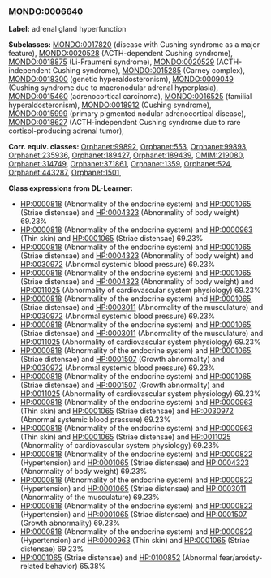 
### [MONDO:0006640](http://purl.obolibrary.org/obo/MONDO_0006640)
**Label:** adrenal gland hyperfunction

**Subclasses:** [MONDO:0017820](http://purl.obolibrary.org/obo/MONDO_0017820) (disease with Cushing syndrome as a major feature), [MONDO:0020528](http://purl.obolibrary.org/obo/MONDO_0020528) (ACTH-dependent Cushing syndrome), [MONDO:0018875](http://purl.obolibrary.org/obo/MONDO_0018875) (Li-Fraumeni syndrome), [MONDO:0020529](http://purl.obolibrary.org/obo/MONDO_0020529) (ACTH-independent Cushing syndrome), [MONDO:0015285](http://purl.obolibrary.org/obo/MONDO_0015285) (Carney complex), [MONDO:0018300](http://purl.obolibrary.org/obo/MONDO_0018300) (genetic hyperaldosteronism), [MONDO:0009049](http://purl.obolibrary.org/obo/MONDO_0009049) (Cushing syndrome due to macronodular adrenal hyperplasia), [MONDO:0015460](http://purl.obolibrary.org/obo/MONDO_0015460) (adrenocortical carcinoma), [MONDO:0016525](http://purl.obolibrary.org/obo/MONDO_0016525) (familial hyperaldosteronism), [MONDO:0018912](http://purl.obolibrary.org/obo/MONDO_0018912) (Cushing syndrome), [MONDO:0015999](http://purl.obolibrary.org/obo/MONDO_0015999) (primary pigmented nodular adrenocortical disease), [MONDO:0018627](http://purl.obolibrary.org/obo/MONDO_0018627) (ACTH-independent Cushing syndrome due to rare cortisol-producing adrenal tumor), 

**Corr. equiv. classes:** [Orphanet:99892](http://www.orpha.net/ORDO/Orphanet_99892), [Orphanet:553](http://www.orpha.net/ORDO/Orphanet_553), [Orphanet:99893](http://www.orpha.net/ORDO/Orphanet_99893), [Orphanet:235936](http://www.orpha.net/ORDO/Orphanet_235936), [Orphanet:189427](http://www.orpha.net/ORDO/Orphanet_189427), [Orphanet:189439](http://www.orpha.net/ORDO/Orphanet_189439), [OMIM:219080](http://purl.obolibrary.org/obo/OMIM_219080), [Orphanet:314749](http://www.orpha.net/ORDO/Orphanet_314749), [Orphanet:371861](http://www.orpha.net/ORDO/Orphanet_371861), [Orphanet:1359](http://www.orpha.net/ORDO/Orphanet_1359), [Orphanet:524](http://www.orpha.net/ORDO/Orphanet_524), [Orphanet:443287](http://www.orpha.net/ORDO/Orphanet_443287), [Orphanet:1501](http://www.orpha.net/ORDO/Orphanet_1501), 

**Class expressions from DL-Learner:**

- [HP:0000818](http://purl.obolibrary.org/obo/HP_0000818) (Abnormality of the endocrine system) and [HP:0001065](http://purl.obolibrary.org/obo/HP_0001065) (Striae distensae) and [HP:0004323](http://purl.obolibrary.org/obo/HP_0004323) (Abnormality of body weight) 69.23%
- [HP:0000818](http://purl.obolibrary.org/obo/HP_0000818) (Abnormality of the endocrine system) and [HP:0000963](http://purl.obolibrary.org/obo/HP_0000963) (Thin skin) and [HP:0001065](http://purl.obolibrary.org/obo/HP_0001065) (Striae distensae) 69.23%
- [HP:0000818](http://purl.obolibrary.org/obo/HP_0000818) (Abnormality of the endocrine system) and [HP:0001065](http://purl.obolibrary.org/obo/HP_0001065) (Striae distensae) and [HP:0004323](http://purl.obolibrary.org/obo/HP_0004323) (Abnormality of body weight) and [HP:0030972](http://purl.obolibrary.org/obo/HP_0030972) (Abnormal systemic blood pressure) 69.23%
- [HP:0000818](http://purl.obolibrary.org/obo/HP_0000818) (Abnormality of the endocrine system) and [HP:0001065](http://purl.obolibrary.org/obo/HP_0001065) (Striae distensae) and [HP:0004323](http://purl.obolibrary.org/obo/HP_0004323) (Abnormality of body weight) and [HP:0011025](http://purl.obolibrary.org/obo/HP_0011025) (Abnormality of cardiovascular system physiology) 69.23%
- [HP:0000818](http://purl.obolibrary.org/obo/HP_0000818) (Abnormality of the endocrine system) and [HP:0001065](http://purl.obolibrary.org/obo/HP_0001065) (Striae distensae) and [HP:0003011](http://purl.obolibrary.org/obo/HP_0003011) (Abnormality of the musculature) and [HP:0030972](http://purl.obolibrary.org/obo/HP_0030972) (Abnormal systemic blood pressure) 69.23%
- [HP:0000818](http://purl.obolibrary.org/obo/HP_0000818) (Abnormality of the endocrine system) and [HP:0001065](http://purl.obolibrary.org/obo/HP_0001065) (Striae distensae) and [HP:0003011](http://purl.obolibrary.org/obo/HP_0003011) (Abnormality of the musculature) and [HP:0011025](http://purl.obolibrary.org/obo/HP_0011025) (Abnormality of cardiovascular system physiology) 69.23%
- [HP:0000818](http://purl.obolibrary.org/obo/HP_0000818) (Abnormality of the endocrine system) and [HP:0001065](http://purl.obolibrary.org/obo/HP_0001065) (Striae distensae) and [HP:0001507](http://purl.obolibrary.org/obo/HP_0001507) (Growth abnormality) and [HP:0030972](http://purl.obolibrary.org/obo/HP_0030972) (Abnormal systemic blood pressure) 69.23%
- [HP:0000818](http://purl.obolibrary.org/obo/HP_0000818) (Abnormality of the endocrine system) and [HP:0001065](http://purl.obolibrary.org/obo/HP_0001065) (Striae distensae) and [HP:0001507](http://purl.obolibrary.org/obo/HP_0001507) (Growth abnormality) and [HP:0011025](http://purl.obolibrary.org/obo/HP_0011025) (Abnormality of cardiovascular system physiology) 69.23%
- [HP:0000818](http://purl.obolibrary.org/obo/HP_0000818) (Abnormality of the endocrine system) and [HP:0000963](http://purl.obolibrary.org/obo/HP_0000963) (Thin skin) and [HP:0001065](http://purl.obolibrary.org/obo/HP_0001065) (Striae distensae) and [HP:0030972](http://purl.obolibrary.org/obo/HP_0030972) (Abnormal systemic blood pressure) 69.23%
- [HP:0000818](http://purl.obolibrary.org/obo/HP_0000818) (Abnormality of the endocrine system) and [HP:0000963](http://purl.obolibrary.org/obo/HP_0000963) (Thin skin) and [HP:0001065](http://purl.obolibrary.org/obo/HP_0001065) (Striae distensae) and [HP:0011025](http://purl.obolibrary.org/obo/HP_0011025) (Abnormality of cardiovascular system physiology) 69.23%
- [HP:0000818](http://purl.obolibrary.org/obo/HP_0000818) (Abnormality of the endocrine system) and [HP:0000822](http://purl.obolibrary.org/obo/HP_0000822) (Hypertension) and [HP:0001065](http://purl.obolibrary.org/obo/HP_0001065) (Striae distensae) and [HP:0004323](http://purl.obolibrary.org/obo/HP_0004323) (Abnormality of body weight) 69.23%
- [HP:0000818](http://purl.obolibrary.org/obo/HP_0000818) (Abnormality of the endocrine system) and [HP:0000822](http://purl.obolibrary.org/obo/HP_0000822) (Hypertension) and [HP:0001065](http://purl.obolibrary.org/obo/HP_0001065) (Striae distensae) and [HP:0003011](http://purl.obolibrary.org/obo/HP_0003011) (Abnormality of the musculature) 69.23%
- [HP:0000818](http://purl.obolibrary.org/obo/HP_0000818) (Abnormality of the endocrine system) and [HP:0000822](http://purl.obolibrary.org/obo/HP_0000822) (Hypertension) and [HP:0001065](http://purl.obolibrary.org/obo/HP_0001065) (Striae distensae) and [HP:0001507](http://purl.obolibrary.org/obo/HP_0001507) (Growth abnormality) 69.23%
- [HP:0000818](http://purl.obolibrary.org/obo/HP_0000818) (Abnormality of the endocrine system) and [HP:0000822](http://purl.obolibrary.org/obo/HP_0000822) (Hypertension) and [HP:0000963](http://purl.obolibrary.org/obo/HP_0000963) (Thin skin) and [HP:0001065](http://purl.obolibrary.org/obo/HP_0001065) (Striae distensae) 69.23%
- [HP:0001065](http://purl.obolibrary.org/obo/HP_0001065) (Striae distensae) and [HP:0100852](http://purl.obolibrary.org/obo/HP_0100852) (Abnormal fear/anxiety-related behavior) 65.38%


